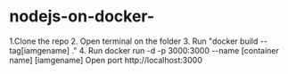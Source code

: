 # nodejs-on-docker-


1.Clone the repo
2. Open terminal on the folder 
3. Run "docker build --tag[iamgename] ."
4. Run docker run -d -p 3000:3000 --name [container name] [iamgename]
Open port http://localhost:3000

